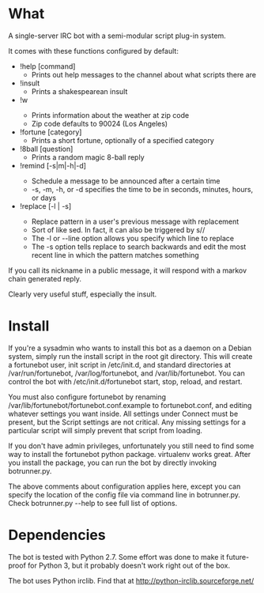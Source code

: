 # What #

A single-server IRC bot with a semi-modular script plug-in system.

It comes with these functions configured by default:

- !help [command]
  - Prints out help messages to the channel about what scripts there are
- !insult
  - Prints a shakespearean insult
- !w <zip code>
  - Prints information about the weather at zip code
  - Zip code defaults to 90024 (Los Angeles)
- !fortune [category]
  - Prints a short fortune, optionally of a specified category
- !8ball [question]
  - Prints a random magic 8-ball reply
- !remind [-s|m|-h|-d] <time> <message>
  - Schedule a message to be announced after a certain time
  - -s, -m, -h, or -d specifies the time to be in seconds, minutes, hours, or
    days
- !replace [-l <line> | -s] <pattern> <replacement>
  - Replace pattern in a user's previous message with replacement
  - Sort of like sed. In fact, it can also be triggered by
    s/<pattern>/<replacement>
  - The -l or --line option allows you specify which line to replace
  - The -s option tells replace to search backwards and edit the most
    recent line in which the pattern matches something

If you call its nickname in a public message, it will respond with a markov
chain generated reply.

Clearly very useful stuff, especially the insult.

# Install #

If you're a sysadmin who wants to install this bot as a daemon on a Debian
system, simply run the install script in the root git directory. This will
create a fortunebot user, init script in /etc/init.d, and standard directories
at /var/run/fortunebot, /var/log/fortunebot, and /var/lib/fortunebot. You can
control the bot with /etc/init.d/fortunebot start, stop, reload, and restart.

You must also configure fortunebot by renaming
/var/lib/fortunebot/fortunebot.conf.example to fortunebot.conf, and editing
whatever settings you want inside. All settings under Connect must be present,
but the Script settings are not critical. Any missing settings for a particular
script will simply prevent that script from loading.

If you don't have admin privileges, unfortunately you still need to find some
way to install the fortunebot python package. virtualenv works great. After you
install the package, you can run the bot by directly invoking botrunner.py.

The above comments about configuration applies here, except you can specify the
location of the config file via command line in botrunner.py. Check
botrunner.py --help to see full list of options.

# Dependencies #

The bot is tested with Python 2.7. Some effort was done to make it future-proof
for Python 3, but it probably doesn't work right out of the box.

The bot uses Python irclib. Find that at http://python-irclib.sourceforge.net/

